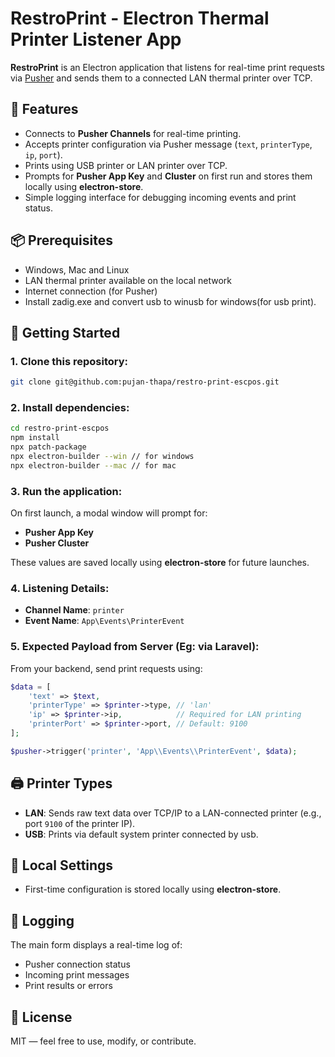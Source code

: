 # RestroPrint - Electron Thermal Printer Listener App

**RestroPrint** is an Electron application that listens for real-time print requests via [Pusher](https://pusher.com/) and sends them to a connected LAN thermal printer over TCP.

## 🔧 Features

- Connects to **Pusher Channels** for real-time printing.
- Accepts printer configuration via Pusher message (`text`, `printerType`, `ip`, `port`).
- Prints using USB printer or LAN printer over TCP.
- Prompts for **Pusher App Key** and **Cluster** on first run and stores them locally using **electron-store**.
- Simple logging interface for debugging incoming events and print status.

## 📦 Prerequisites

- Windows, Mac and Linux
- LAN thermal printer available on the local network
- Internet connection (for Pusher)
- Install zadig.exe and convert usb to winusb for windows(for usb print).


## 🚀 Getting Started

### 1. Clone this repository:

```bash
git clone git@github.com:pujan-thapa/restro-print-escpos.git
```

### 2. Install dependencies:

```bash
cd restro-print-escpos
npm install
npx patch-package
npx electron-builder --win // for windows
npx electron-builder --mac // for mac
```

### 3. Run the application:

On first launch, a modal window will prompt for:

- **Pusher App Key**
- **Pusher Cluster**

These values are saved locally using **electron-store** for future launches.

### 4. Listening Details:

- **Channel Name**: `printer`
- **Event Name**: `App\Events\PrinterEvent`

### 5. Expected Payload from Server (Eg: via Laravel):

From your backend, send print requests using:

```php
$data = [
    'text' => $text,
    'printerType' => $printer->type, // 'lan'
    'ip' => $printer->ip,            // Required for LAN printing
    'printerPort' => $printer->port, // Default: 9100
];

$pusher->trigger('printer', 'App\\Events\\PrinterEvent', $data);
```

## 🖨️ Printer Types

- **LAN**: Sends raw text data over TCP/IP to a LAN-connected printer (e.g., port `9100` of the printer IP).
- **USB**: Prints via default system printer connected by usb.

## 📂 Local Settings

- First-time configuration is stored locally using **electron-store**.

## 💬 Logging

The main form displays a real-time log of:

- Pusher connection status
- Incoming print messages
- Print results or errors

## 📄 License

MIT — feel free to use, modify, or contribute.

